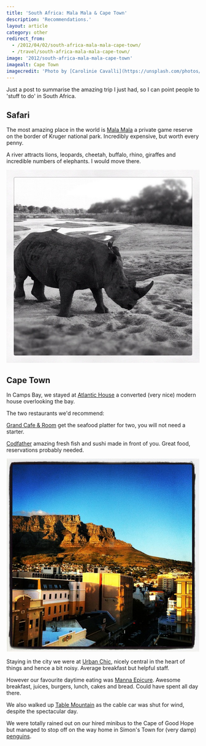 ```yaml
---
title: 'South Africa: Mala Mala & Cape Town'
description: 'Recommendations.'
layout: article
category: other
redirect_from:
  - /2012/04/02/south-africa-mala-mala-cape-town/
  - /travel/south-africa-mala-mala-cape-town/
image: '2012/south-africa-mala-mala-cape-town'
imagealt: Cape Town
imagecredit: 'Photo by [Carolinie Cavalli](https://unsplash.com/photos/fymPCbDLGj8) on Unsplash'
---
```


Just a post to summarise the amazing trip I just had, so I can point people to 'stuff to do' in South Africa.

## Safari

The most amazing place in the world is [Mala Mala](http://www.malamala.com/) a private game reserve on the border of Kruger national park. Incredibly expensive, but worth every penny.

A river attracts lions, leopards, cheetah, buffalo, rhino, giraffes and incredible numbers of elephants. I would move there.

![A real rhino](/images/2012/instagram-rhino.jpg "Rhino, Mala Mala Game Reserve")

## Cape Town

In Camps Bay, we stayed at [Atlantic House](http://www.atlantichouse.co.za/) a converted (very nice) modern house overlooking the bay.

The two restaurants we'd recommend:

[Grand Cafe & Room](http://www.grandafrica.com/GrandCafeandRoomsCapeTown.aspx) get the seafood platter for two, you will not need a starter.

[Codfather](http://www.codfather.co.za/) amazing fresh fish and sushi made in front of you. Great food, reservations probably needed.

![Table Mountain](/images/2012/instagram-cape-town.jpg "View from Urban Chic hotel, Cape Town")

Staying in the city we were at [Urban Chic](http://urbanchic.co.za/), nicely central in the heart of things and hence a bit noisy. Average breakfast but helpful staff.

However our favourite daytime eating was [Manna Epicure](http://www.mannaepicure.com/). Awesome breakfast, juices, burgers, lunch, cakes and bread. Could have spent all day there.

We also walked up [Table Mountain](http://tablemountain.net/) as the cable car was shut for wind, despite the spectacular day.

We were totally rained out on our hired minibus to the Cape of Good Hope but managed to stop off on the way home in Simon's Town for (very damp) [penguins](http://www.simonstown.com/tourism/penguins/penguins.htm).
